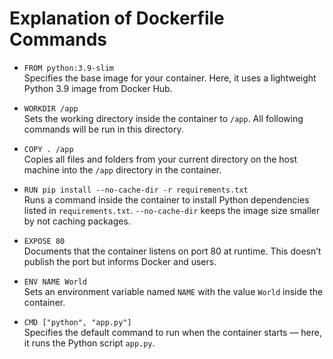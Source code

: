 # Explanation of Dockerfile Commands

- `FROM python:3.9-slim`  
  Specifies the base image for your container. Here, it uses a lightweight Python 3.9 image from Docker Hub.

- `WORKDIR /app`  
  Sets the working directory inside the container to `/app`. All following commands will be run in this directory.

- `COPY . /app`  
  Copies all files and folders from your current directory on the host machine into the `/app` directory in the container.

- `RUN pip install --no-cache-dir -r requirements.txt`  
  Runs a command inside the container to install Python dependencies listed in `requirements.txt`. `--no-cache-dir` keeps the image size smaller by not caching packages.

- `EXPOSE 80`  
  Documents that the container listens on port 80 at runtime. This doesn’t publish the port but informs Docker and users.

- `ENV NAME World`  
  Sets an environment variable named `NAME` with the value `World` inside the container.

- `CMD ["python", "app.py"]`  
  Specifies the default command to run when the container starts — here, it runs the Python script `app.py`.
